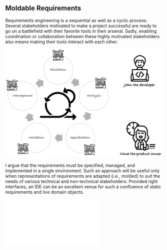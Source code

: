 ## Moldable Requirements

Requirements engineering is a sequential as well as a cyclic process. Several stakeholders motivated to make a project successful are ready to go on a battlefield with their favorite tools in their arsenal. Sadly, enabling coordination or collaboration between these highly motivated stakeholders also means making their tools interact with each other.

![RE process: it is sequential and cyclic, with many stakeholders and tools](images/benevol-demo.png)

I argue that the requirements must be specified, managed, and implemented in a single environment. 
Such an approach will be useful only when representations of requirements are adapted (i.e., molded) to suit the needs of various technical and non-technical stakeholders. 
Provided right interfaces, an IDE can be an excellent venue for such a confluence of static requirements and live domain objects. 

![Moldable Requirements approach](images/moldable-requirements-approach.pdf)
